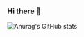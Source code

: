 ### Hi there 👋

![Anurag's GitHub stats](https://github-readme-stats.vercel.app/api?username=malteianlauterbach&show_icons=true&theme=synthwave&hide=issues&hide=contribs)

